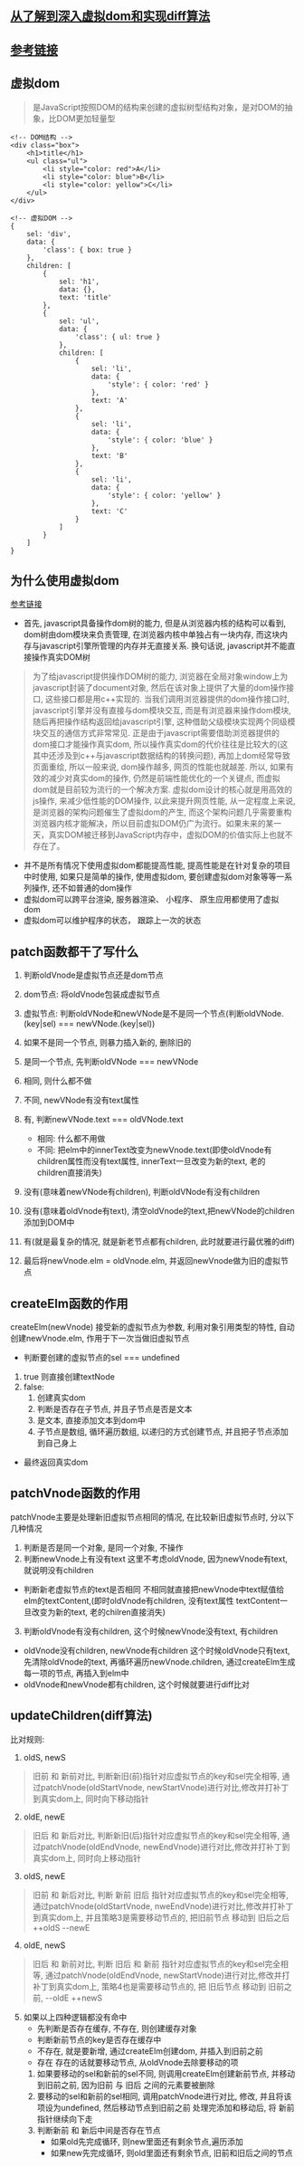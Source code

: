 ## [从了解到深入虚拟dom和实现diff算法](https://juejin.cn/post/6990582632270528525)
## [参考链接](https://copyfuture.com/blogs-details/20210327193857811p)

## 虚拟dom
> 是JavaScript按照DOM的结构来创建的虚拟树型结构对象，是对DOM的抽象，比DOM更加轻量型 
```
<!-- DOM结构 -->
<div class="box">   
    <h1>title</h1>
    <ul class="ul">
        <li style="color: red">A</li>
        <li style="color: blue">B</li>
        <li style="color: yellow">C</li>
    </ul>
</div>

<!-- 虚拟DOM -->
{
    sel: 'div',
    data: {
        'class': { box: true }
    },
    children: [
        {
            sel: 'h1',
            data: {},
            text: 'title'
        },
        {
            sel: 'ul',
            data: {
                'class': { ul: true }
            },
            children: [
                {
                    sel: 'li',
                    data: {
                        'style': { color: 'red' }
                    },
                    text: 'A'
                },
                {
                    sel: 'li',
                    data: {
                        'style': { color: 'blue' }
                    },
                    text: 'B'
                },
                {
                    sel: 'li',
                    data: {
                        'style': { color: 'yellow' }
                    },
                    text: 'C'
                }
            ]
        }
    ]
}
```

## 为什么使用虚拟dom
[参考链接](https://blog.csdn.net/qq_41694291/article/details/108306019)
- 首先, javascript具备操作dom树的能力, 但是从浏览器内核的结构可以看到, dom树由dom模块来负责管理, 在浏览器内核中单独占有一块内存, 而这块内存与javascript引擎所管理的内存并无直接关系. 换句话说, javascript并不能直接操作真实DOM树
> 为了给javascript提供操作DOM树的能力, 浏览器在全局对象window上为javascript封装了document对象, 然后在该对象上提供了大量的dom操作接口, 这些接口都是用c++实现的. 当我们调用浏览器提供的dom操作接口时, javascript引擎并没有直接与dom模块交互, 而是有浏览器来操作dom模块,随后再把操作结构返回给javascript引擎, 这种借助父级模块实现两个同级模块交互的通信方式非常常见. 正是由于javascript需要借助浏览器提供的dom接口才能操作真实dom, 所以操作真实dom的代价往往是比较大的(这其中还涉及到c++与javascript数据结构的转换问题), 再加上dom经常导致页面重绘, 所以一般来说, dom操作越多, 网页的性能也就越差. 所以, 如果有效的减少对真实dom的操作, 仍然是前端性能优化的一个关键点, 而虚拟dom就是目前较为流行的一个解决方案. 虚拟dom设计的核心就是用高效的js操作, 来减少低性能的DOM操作, 以此来提升网页性能, 从一定程度上来说, 是浏览器的架构问题催生了虚拟dom的产生, 而这个架构问题几乎需要重构浏览器内核才能解决，所以目前虚拟DOM仍广为流行。如果未来的某一天，真实DOM被迁移到JavaScript内存中，虚拟DOM的价值实际上也就不存在了。
- 并不是所有情况下使用虚拟dom都能提高性能, 提高性能是在针对复杂的项目中时使用, 如果只是简单的操作, 使用虚拟dom, 要创建虚拟dom对象等等一系列操作, 还不如普通的dom操作
- 虚拟dom可以跨平台渲染, 服务器渲染、 小程序、 原生应用都使用了虚拟dom
- 虚拟dom可以维护程序的状态， 跟踪上一次的状态 





## patch函数都干了写什么
1. 判断oldVnode是虚拟节点还是dom节点
2. dom节点: 将oldVnode包装成虚拟节点
3. 虚拟节点: 判断oldVNode和newVNode是不是同一个节点(判断oldVNode.(key|sel) === newVNode.(key|sel))
4. 如果不是同一个节点, 则暴力插入新的, 删除旧的
5. 是同一个节点, 先判断oldVNode === newVNode
6. 相同, 则什么都不做
7. 不同, newVNode有没有text属性
8. 有, 判断newVNode.text === oldVNode.text
    - 相同: 什么都不用做
    - 不同: 把elm中的innerText改变为newVnode.text(即使oldVnode有children属性而没有text属性, innerText一旦改变为新的text, 老的children直接消失)
9. 没有(意味着newVNode有children), 判断oldVNode有没有children
10. 没有(意味着oldVnode有text), 清空oldVnode的text,把newVNode的children添加到DOM中
11. 有(就是最复杂的情况, 就是新老节点都有children, 此时就要进行最优雅的diff)

12. 最后将newVnode.elm = oldVnode.elm, 并返回newVnode做为旧的虚拟节点


## createElm函数的作用
createElm(newVnode)  接受新的虚拟节点为参数, 利用对象引用类型的特性, 自动创建newVnode.elm, 作用于下一次当做旧虚拟节点
- 判断要创建的虚拟节点的sel === undefined
1. true 则直接创建textNode
2. false: 
    1. 创建真实dom
    2. 判断是否存在子节点, 并且子节点是否是文本
    3. 是文本, 直接添加文本到dom中
    4. 子节点是数组, 循环遍历数组, 以递归的方式创建节点, 并且把子节点添加到自己身上
- 最终返回真实dom

## patchVnode函数的作用
patchVnode主要是处理新旧虚拟节点相同的情况, 在比较新旧虚拟节点时, 分以下几种情况

1. 判断是否是同一个对象, 是同一个对象, 不操作
2. 判断newVnode上有没有text
这里不考虑oldVnode, 因为newVnode有text, 就说明没有children
- 判断新老虚拟节点的text是否相同 
不相同就直接把newVnode中text赋值给 elm的textContent,(即时oldVnode有children, 没有text属性 textContent一旦改变为新的text, 老的chilren直接消失)
3. 判断oldVnode有没有children, 这个时候newVnode没有text, 有children
- oldVnode没有children, newVnode有children
这个时候oldVnode只有text, 先清除oldVnode的text, 再循环遍历newVnode.children, 通过createElm生成每一项的节点, 再插入到elm中
- oldVnode和newVnode都有children, 这个时候就要进行diff比对

## updateChildren(diff算法)
比对规则:
1. oldS, newS
> 旧前 和 新前对比, 判断新旧(前)指针对应虚拟节点的key和sel完全相等, 通过patchVnode(oldStartVnode, newStartVnode)进行对比,修改并打补丁到真实dom上, 同时向下移动指针
2. oldE, newE
> 旧后 和 新后对比, 判断新旧(后)指针对应虚拟节点的key和sel完全相等, 通过patchVnode(oldEndVnode, newEndVnode)进行对比,修改并打补丁到真实dom上, 同时向上移动指针
3. oldS, newE
> 旧前 和 新后对比, 判断 新前 旧后 指针对应虚拟节点的key和sel完全相等, 通过patchVnode(oldStartVnode, nweEndVnode)进行对比,修改并打补丁到真实dom上, 并且策略3是需要移动节点的, 把旧前节点 移动到 旧后之后 ++oldS --newE
4. oldE, newS
> 旧后 和 新前对比, 判断 旧后 和 新前 指针对应虚拟节点的key和sel完全相等, 通过patchVnode(oldEndVnode, newStartVnode)进行对比,修改并打补丁到真实dom上, 策略4也是需要移动节点的, 把 旧后节点 移动到 旧前之前, --oldE ++newS
5. 如果以上四种逻辑都没有命中
    - 先判断是否存在缓存, 不存在, 则创建缓存对象
    - 判断新前节点的key是否存在缓存中
    - 不存在, 就是要新增, 通过createElm创建dom, 并插入到旧前之前
    - 存在
    存在的话就要移动节点, 从oldVnode去除要移动的项
    1. 如果要移动的sel和新前的sel不同, 则调用createElm创建新前节点, 并移动到旧前之前, 因为旧前 与 旧后 之间的元素要被删除
    2. 要移动的sel和新前的sel相同, 调用patchVnode进行对比, 修改,  并且将该项设为undefined, 然后移动节点到旧前之前
    处理完添加和移动后, 将 新前 指针继续向下走
    3. 判断新前 和 新后中间是否存在节点
        - 如果old先完成循环, 则new里面还有剩余节点,遍历添加
        - 如果new先完成循环, 则old里面还有剩余节点, 旧前和旧后之间的节点